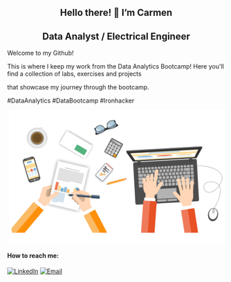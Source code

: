 
<div align="center">
  <h2>Hello there! 👋 I’m Carmen</h2>
  <h2>Data Analyst / Electrical Engineer</h2>
</div>

<div align="left">

  Welcome to my Github!
  
  This is where I keep my work from the Data Analytics Bootcamp! 
  Here you'll find a collection of labs, exercises and projects 
  
  that showcase my journey through the bootcamp.
</div>


#DataAnalytics #DataBootcamp #Ironhacker


<div align="right">
  <img src="https://github.com/calumatos/calumatos/blob/main/gitreadme.gif" alt="Git README" width="500" />
</div>

#### How to reach me:

[![LinkedIn](https://img.shields.io/badge/LinkedIn-0A66C2?style=flat-square&logo=linkedin&logoColor=white)](https://www.linkedin.com/in/calumatos/)
[![Email](https://img.shields.io/badge/Email-D14836?style=flat-square&logo=gmail&logoColor=white)](mailto:calumatos@gmail.com)

